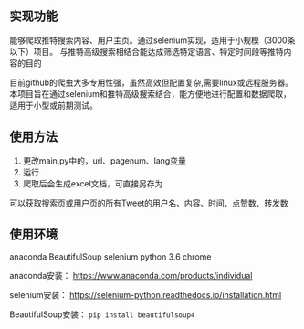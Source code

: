 

## 实现功能
能够爬取推特搜索内容、用户主页。通过selenium实现，适用于小规模（3000条以下）项目。
与推特高级搜索相结合能达成筛选特定语言、特定时间段等推特内容的目的

目前github的爬虫大多专用性强，虽然高效但配置复杂,需要linux或远程服务器。
本项目旨在通过selenium和推特高级搜索结合，能方便地进行配置和数据爬取，适用于小型或前期测试。

## 使用方法

1. 更改main.py中的，url、pagenum、lang变量
2. 运行
3. 爬取后会生成excel文档，可直接另存为

可以获取搜索页或用户页的所有Tweet的用户名、内容、时间、点赞数、转发数



## 使用环境
anaconda
BeautifulSoup
selenium
python 3.6
chrome

anaconda安装：
https://www.anaconda.com/products/individual

selenium安装：
https://selenium-python.readthedocs.io/installation.html

BeautifulSoup安装：
``` pip install beautifulsoup4 ```

